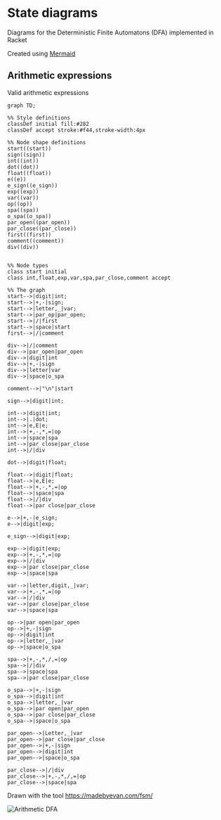 # State diagrams

Diagrams for the Deterministic Finite Automatons (DFA) implemented in Racket

Created using [Mermaid](https://mermaid.js.org/syntax/flowchart.html)


## Arithmetic expressions

Valid arithmetic expressions

```mermaid
graph TD;

%% Style definitions
classDef initial fill:#282
classDef accept stroke:#f44,stroke-width:4px

%% Node shape definitions
start((start))
sign((sign))
int((int))
dot((dot))
float((float))
e((e))
e_sign((e_sign))
exp((exp))
var((var))
op((op))
spa((spa))
o_spa((o_spa))
par_open((par_open))
par_close((par_close))
first((first))
comment((comment))
div((div))


%% Node types
class start initial
class int,float,exp,var,spa,par_close,comment accept

%% The graph
start-->|digit|int;
start-->|+,-|sign;
start-->|letter,_|var;
start-->|par_op|par_open;
start-->|/|first
start-->|space|start
first-->|/|comment

div-->|/|comment
div-->|par_open|par_open
div-->|digit|int
div-->|+,-|sign
div-->|letter|var
div-->|space|o_spa

comment-->|"\n"|start

sign-->|digit|int;

int-->|digit|int;
int-->|.|dot;
int-->|e,E|e;
int-->|+,-,*,=|op
int-->|space|spa
int-->|par close|par_close
int-->|/|div

dot-->|digit|float;

float-->|digit|float;
float-->|e,E|e;
float-->|+,-,*,=|op
float-->|space|spa
float-->|/|div
float-->|par close|par_close

e-->|+,-|e_sign;
e-->|digit|exp;

e_sign-->|digit|exp;

exp-->|digit|exp;
exp-->|+,-,*,=|op
exp-->|/|div
exp-->|par close|par_close
exp-->|space|spa

var-->|letter,digit,_|var;
var-->|+,-,*,=|op
var-->|/|div
var-->|par close|par_close
var-->|space|spa

op-->|par open|par_open
op-->|+,-|sign
op-->|digit|int
op-->|letter,_|var
op-->|space|o_spa

spa-->|+,-,*,/,=|op
spa-->|/|div
spa-->|space|spa
spa-->|par close|par_close

o_spa-->|+,-|sign
o_spa-->|digit|int
o_spa-->|letter,_|var
o_spa-->|par open|par_open
o_spa-->|par close|par_close
o_spa-->|space|o_spa

par_open-->|Letter,_|var
par_open-->|par close|par_close
par_open-->|+,-|sign
par_open-->|digit|int
par_open-->|space|o_spa

par_close-->|/|div
par_close-->|+,-,*,/,=|op
par_close-->|space|spa
```

Drawn with the tool https://madebyevan.com/fsm/

![Arithmetic DFA](arithmetic_dfa.png)
